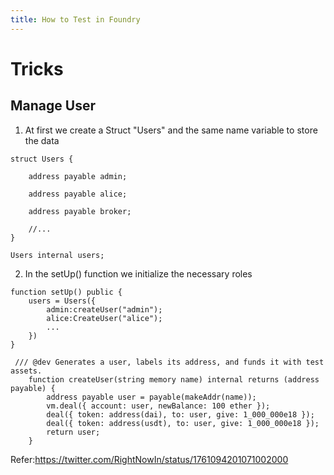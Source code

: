 ```yaml
---
title: How to Test in Foundry
---
```




# Tricks

## Manage User

1. At first we create a Struct "Users" and the same name variable to store the data
```solidity
struct Users {

    address payable admin;

    address payable alice;

    address payable broker;

    //...
}

Users internal users;

```

2. In the setUp() function we initialize the necessary roles

```solidity
function setUp() public {
    users = Users({
        admin:createUser("admin");
        alice:CreateUser("alice");
        ...
    })
}

 /// @dev Generates a user, labels its address, and funds it with test assets.
    function createUser(string memory name) internal returns (address payable) {
        address payable user = payable(makeAddr(name));
        vm.deal({ account: user, newBalance: 100 ether });
        deal({ token: address(dai), to: user, give: 1_000_000e18 });
        deal({ token: address(usdt), to: user, give: 1_000_000e18 });
        return user;
    }
```
Refer:https://twitter.com/RightNowIn/status/1761094201071002000